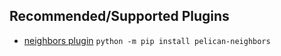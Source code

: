 ## Recommended/Supported Plugins

* [neighbors plugin](https://github.com/pelican-plugins/neighbors) `python -m pip install pelican-neighbors`
